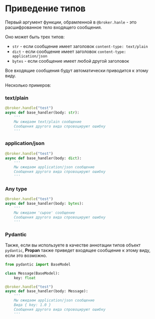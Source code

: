 # Приведение типов

Первый аргумент функции, обрамленной в `@broker.hanle` - это расшифрованное тело входящего сообщения.

Оно может быть трех типов:

* `str` - если сообщение имеет заголовок `content-type: text/plain`
* `dict` - если сообщение имеет заголовок `content-type: application/json`
* `bytes` - если сообщение имеет любой другой заголовок

Все входящие сообщения будут автоматически приводится к этому виду.

Несколько примеров:

### text/plain

```python
@broker.handle("test")
async def base_handler(body: str):
    '''
    Мы ожидаем text/plain сообщение
    Сообщения другого вида спровоцируют ошибку
    '''

```

### application/json

```python
@broker.handle("test")
async def base_handler(body: dict):
    '''
    Мы ожидаем application/json сообщение
    Сообщения другого вида спровоцируют ошибку
    '''
```

### Any type

```python
@broker.handle("test")
async def base_handler(body: bytes):
    '''
    Мы ожидаем 'сырое' сообщение
    Сообщения другого вида спровоцируют ошибку
    '''
```

### Pydantic

Также, если вы используете в качестве аннотации типов объект `pydantic`, **Propan** также приведет входящее сообщение
к этому виду, если это возможно.

```python
from pydantic import BaseModel

class Message(BaseModel):
    key: float

@broker.handle("test")
async def base_handler(body: Message):
    '''
    Мы ожидаем application/json сообщение
    Вида { key: 1.0 }
    Сообщения другого вида спровоцируют ошибку
    '''
```
